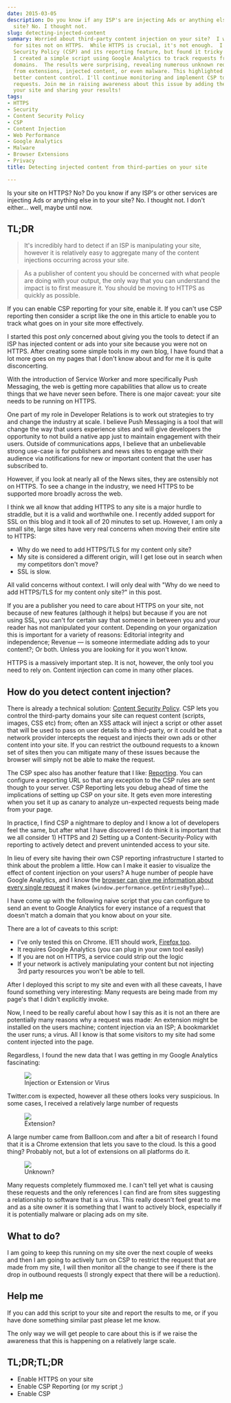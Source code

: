 ```yaml
---
date: 2015-03-05
description: Do you know if any ISP's are injecting Ads or anything else in to your
  site? No. I thought not.
slug: detecting-injected-content
summary: Worried about third-party content injection on your site?  I was too, especially
  for sites not on HTTPS.  While HTTPS is crucial, it's not enough.  I explored Content
  Security Policy (CSP) and its reporting feature, but found it tricky to implement.  So,
  I created a simple script using Google Analytics to track requests from unexpected
  domains.  The results were surprising, revealing numerous unknown requests, possibly
  from extensions, injected content, or even malware. This highlighted the need for
  better content control. I'll continue monitoring and implement CSP to restrict these
  requests. Join me in raising awareness about this issue by adding the script to
  your site and sharing your results!
tags:
- HTTPS
- Security
- Content Security Policy
- CSP
- Content Injection
- Web Performance
- Google Analytics
- Malware
- Browser Extensions
- Privacy
title: Detecting injected content from third-parties on your site

---
```


Is your site on HTTPS? No? Do you know if any ISP's or other services are injecting Ads or anything else in to your site? No. I thought not. I don't either... well, maybe until now.

## TL;DR 

> It's incredibly hard to detect if an ISP is manipulating your site, however it is relatively easy to aggregate many of the content injections occurring across your site.

> As a publisher of content you should be concerned with what people are doing with your output, the only way that you can understand the impact is to first measure it.  You should be moving to HTTPS as quickly as possible.

If you can enable CSP reporting for your site, enable it.  If you can't use CSP reporting then consider a script like the one in this article to enable you to track what goes on in your site more effectively.

I started this post *only* concerned about giving you the tools to detect if an ISP has injected content or ads into your site because you were not on HTTPS.  After creating some simple tools in my own blog, I have found that a lot more goes on my pages that I don't know about and for me it is quite disconcerting.

With the introduction of Service Worker and more specifically Push Messaging, the web is getting more
capabilities that allow us to create things that we have never seen before. There is one major caveat: your site needs to be running on HTTPS. 

One part of my role in Developer Relations is to work out strategies to try and change the industry at scale.  I believe Push Messaging is a tool that will change the way that users experience sites and will give developers the opportunity to not build a native app just to maintain engagement with their users.  Outside of communications apps, I believe that an unbelievable strong use-case is for publishers and news sites to engage with their audience via notifications for new or important content that the user has subscribed to. 

However, if you look at nearly all of the News sites, they are ostensibly not on HTTPS. To see a change in the industry, we need HTTPS to be supported more broadly across the web.

I think we all know that adding HTTPS to any site is a major hurdle to straddle, but it is a valid and 
worthwhile one.  I recently added support for SSL on this blog and it took all of 20 minutes to set up.  However, I am only a small site, large sites have very real concerns when moving their entire site to HTTPS:

*  Why do we need to add HTTPS/TLS for my content only site?
*  My site is considered a different origin, will I get lose out in search when my competitors don't move?
*  SSL is slow.

All valid concerns without context. I will only deal with "Why do we need to add HTTPS/TLS for my content only site?" in this post.

If you are a publisher you need to care about HTTPS on your site, not because of new features (although it helps) but because if you are not using SSL, you can't for certain say that someone in between you and your reader has not manipulated your content.  Depending on your organization this is important for a variety of reasons: Editorial integrity and independence; Revenue &mdash; is someone intermediate adding ads to your content?; Or both. Unless you are looking for it you won't know.

HTTPS is a massively important step. It is not, however, the only tool you need to rely on. Content injection can come in many other places.

## How do you detect content injection?

There is already a technical solution: [Content Security Policy](http://www.html5rocks.com/en/tutorials/security/content-security-policy/). CSP lets you control the third-party domains your site can request content (scripts, images, CSS etc) from; often an XSS attack will inject a script or other asset that will be used to pass on user details to a third-party, or it could be that a network provider intercepts the request and injects their own ads or other content into your site. If you can restrict the outbound requests to a known set of sites then you can mitigate many of these issues because the browser will simply not be able to make the request.

The CSP spec also has another feature that I like: [Reporting](http://www.html5rocks.com/en/tutorials/security/content-security-policy/#reporting). You can configure a reporting URL so that any exception to the CSP rules are sent though to your server.  CSP Reporting lets you debug ahead of time the implications of setting up CSP on your site. It gets even more interesting when you set it up as canary to analyze un-expected requests being made from your page.

In practice, I find CSP a nightmare to deploy and I know a lot of developers feel the same, but after what I have discovered I do think it is important that we all consider 1) HTTPS and 2) Setting up a Content-Security-Policy with reporting to actively detect and prevent unintended access to your site.

In lieu of every site having their own CSP reporting infrastructure I started to think about the problem a little.  How can I make it easier to visualize the effect of content injection on your users?  A huge number of people have Google Analytics, and I know the [browser can give me information about every single request](http://www.html5rocks.com/en/tutorials/webperformance/usertiming/#toc-dataout) it makes (`window.performance.getEntriesByType`)...

I have come up with the following naive script that you can configure to send an event to Google Analytics for every instance of a request that doesn't match a domain that you know about on your site.

<script src="https://gist.github.com/PaulKinlan/5bc2d380b67071ccaea0.js"></script>

There are a lot of caveats to this script:

*  I've only tested this on Chrome. IE11 should work, [Firefox too](https://bugzilla.mozilla.org/show_bug.cgi?id=822480).
*  It requires Google Analytics (you can plug in your own tool easily)
*  If you are not on HTTPS, a service could strip out the logic
*  If your network is actively manipulating your content but not injecting 3rd party resources you won't be able to tell.

After I deployed this script to my site and even with all these caveats, I have found something very  interesting: Many requests are being made from my page's that I didn't explicitly invoke.

Now, I need to be really careful about how I say this as it is not an  there are potentially many reasons why a request was made: An extension might be installed on the users machine; content injection via an ISP; A bookmarklet the user runs; a virus. All I know is that some visitors to my site had some content injected into the page.

Regardless, I found the new data that I was getting in my Google Analytics fascinating:

<figure><img src="/images/bonkers-injection.png" /><figcaption> Injection or Extension or Virus </figcaption></figure>

Twitter.com is expected, however all these others looks very suspicious.  In some cases, I received a relatively large number of requests

<figure><img src="/images/injection-balloon.png" /><figcaption> Extension? </figcaption></figure>

A large number came from Ballloon.com and after a bit of research I found that it is a Chrome extension that lets you save to the cloud.  Is this a good thing?  Probably not, but a lot of extensions on all platforms do it.

<figure><img src="/images/unknown-injection.png" /><figcaption>Unknown? </figcaption></figure>

Many requests completely flummoxed me.  I can't tell yet what is causing these requests and the only references I can find are from sites suggesting a relationship to software that is a virus.  This really doesn't feel great to me and as a site owner it is something that I want to actively block, especially if it is potentially malware or placing ads on my site.

## What to do?

I am going to keep this running on my site over the next couple of weeks and then I am going to actively turn on CSP to restrict the request that are made from my site, I will then monitor all the change to see if there is the drop in outbound requests (I strongly expect that there will be a reduction).

## Help me

If you can add this script to your site and report the results to me, or if you have done something similar past please let me know.

The only way we will get people to care about this is if we raise the awareness that this is happening on a relatively large scale.

## TL;DR;TL;DR

* Enable HTTPS on your site
* Enable CSP Reporting (or my script ;)
* Enable CSP
